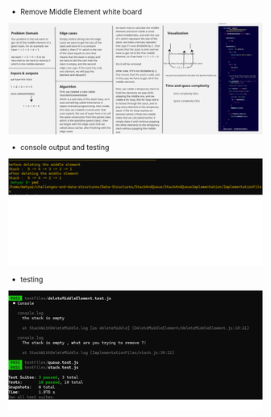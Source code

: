 - Remove Middle Element white board

![removeMiddleElement](./removeMiddleElementStack.jpg)

- console output and testing 

![Output](./removeMiddle-elementStack.png)

- testing

![testing](./deleteMiddleElementTesting.png)